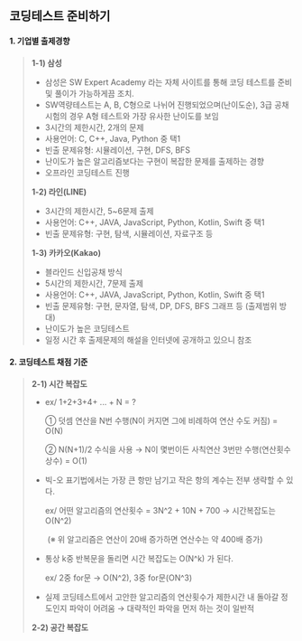 ##  코딩테스트 준비하기

#### 1. 기업별 출제경향 

> **1-1) 삼성** 
>
> - 삼성은 SW Expert Academy 라는 자체 사이트를 통해 코딩 테스트를 준비 및 풀이가 가능하게끔 조치. 
> - SW역량테스트는 A, B, C형으로 나뉘어 진행되었으며(난이도순), 3급 공채시험의 경우 A형 테스트와 가장 유사한 난이도를 보임 
> - 3시간의 제한시간, 2개의 문제 
> - 사용언어: C, C++, Java, Python 중 택1
> - 빈출 문제유형: 시뮬레이션, 구현,  DFS, BFS
> - 난이도가 높은 알고리즘보다는 구현이 복잡한 문제를 출제하는 경향 
> - 오프라인 코딩테스트 진행
>
> 
>
> **1-2) 라인(LINE)**
>
> - 3시간의 제한시간, 5~6문제 출제 
> - 사용언어: C++, JAVA, JavaScript, Python, Kotlin, Swift 중 택1
> - 빈출 문제유형: 구현, 탐색, 시뮬레이션, 자료구조 등 
>
> 
>
> **1-3) 카카오(Kakao)**
>
> - 블라인드 신입공채 방식 
> - 5시간의 제한시간, 7문제 출제 
> - 사용언어:  C++, JAVA, JavaScript, Python, Kotlin, Swift 중 택1
> - 빈출 문제유형: 구현, 문자열, 탐색, DP, DFS, BFS 그래프 등 (출제범위 방대)
> - 난이도가 높은 코딩테스트 
> - 일정 시간 후 출제문제의 해설을 인터넷에 공개하고 있으니 참조  



#### 2. 코딩테스트 채점 기준 

> **2-1) 시간 복잡도**
>
> - ex/ 1+2+3+4+ ... + N = ? 
>
>   ① 덧셈 연산을 N번 수행(N이 커지면 그에 비례하여 연산 수도 커짐) = O(N)
>
>   ② N(N+1)/2 수식을 사용 → N이 몇번이든 사칙연산 3번만 수행(연산횟수 상수) = O(1)
>
> - 빅-오 표기법에서는 가장 큰 항만 남기고 작은 항의 계수는 전부 생략할 수 있다. 
>
>   ex/ 어떤 알고리즘의 연산횟수 = 3N^2 + 10N + 700 → 시간복잡도는 O(N^2)
>
>   ​      (※ 위 알고리즘은 연산이 20배 증가하면 연산수는 약 400배 증가) 	
>
> - 통상 k중 반복문을 돌리면 시간 복잡도는 O(N^k) 가 된다. 
>
>   ex/ 2중 for문 → O(N^2), 3중 for문(ON^3)
>
> - 실제 코딩테스트에서 고안한 알고리즘의 연산횟수가 제한시간 내 돌아갈 정도인지 파악이 어려움 → 대략적인 파악을 먼저 하는 것이 일반적 
>
>   
>
>   
>
> **2-2) 공간 복잡도**